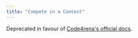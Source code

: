 ```yaml
---
title: "Compete in a Contest"
---
```


Deprecated in favour of [Code4rena's official docs](https://docs.code4rena.com/roles/wardens).